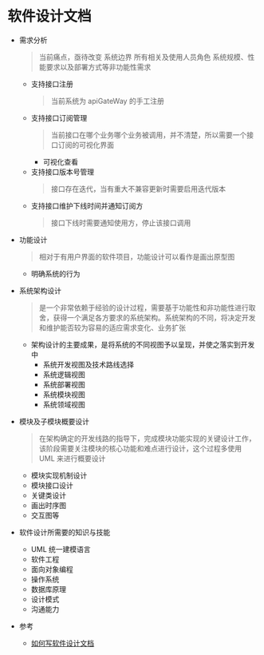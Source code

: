 # 软件设计文档

- 需求分析

  > 当前痛点，亟待改变
  > 系统边界
  > 所有相关及使用人员角色
  > 系统规模、性能要求以及部署方式等非功能性需求

  - 支持接口注册
    > 当前系统为 apiGateWay 的手工注册
  - 支持接口订阅管理
    > 当前接口在哪个业务哪个业务被调用，并不清楚，所以需要一个接口订阅的可视化界面
    - 可视化查看
  - 支持接口版本号管理
    > 接口存在迭代，当有重大不兼容更新时需要启用迭代版本
  - 支持接口维护下线时间并通知订阅方
    > 接口下线时需要通知使用方，停止该接口调用

- 功能设计

  > 相对于有用户界面的软件项目，功能设计可以看作是画出原型图

  - 明确系统的行为

- 系统架构设计

  > 是一个非常依赖于经验的设计过程，需要基于功能性和非功能性进行取舍，获得一个满足各方要求的系统架构。系统架构的不同，将决定开发和维护能否较为容易的适应需求变化、业务扩张

  - 架构设计的主要成果，是将系统的不同视图予以呈现，并使之落实到开发中
    - 系统开发视图及技术路线选择
    - 系统逻辑视图
    - 系统部署视图
    - 系统模块视图
    - 系统领域视图

- 模块及子模块概要设计

  > 在架构确定的开发线路的指导下，完成模块功能实现的关键设计工作，该阶段需要关注模块的核心功能和难点进行设计，这个过程多使用 UML 来进行概要设计

  - 模块实现机制设计
  - 模块接口设计
  - 关键类设计
  - 画出时序图
  - 交互图等

- 软件设计所需要的知识与技能

  - UML 统一建模语言
  - 软件工程
  - 面向对象编程
  - 操作系统
  - 数据库原理
  - 设计模式
  - 沟通能力

- 参考
  - [如何写软件设计文档](https://developer.aliyun.com/article/9195)
